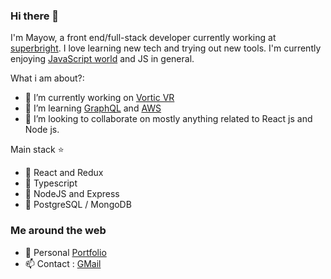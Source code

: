 ### Hi there 👋


I'm Mayow, a front end/full-stack developer currently working at [superbright](https://http://www.superbright.me/). I love learning new tech and trying out new tools. I'm currently enjoying [JavaScript world](https://reactjs.org/) and JS  in general.

What i am about?:

- 🔭 I’m currently working on  [Vortic VR ](https://vorticxr.com/)
- 🌱 I’m learning [GraphQL](https://graphql.org/) and [AWS ](https://aws.amazon.com/)
- 👯 I’m looking to collaborate on mostly  anything related to React js and Node js.

Main stack :star:

- :meat_on_bone: React and Redux
- :green_salad: Typescript
- :rice: NodeJS and Express
- :hamburger: PostgreSQL / MongoDB

### Me around the web

- :file_folder: Personal [Portfolio ](https://www.mayowdev.com/)
- :mailbox: Contact : [GMail ](mayowDev@gmail.com)

